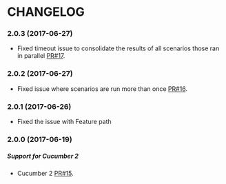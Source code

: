 
# CHANGELOG

### 2.0.3 (2017-06-27)

* Fixed timeout issue to consolidate the results of all scenarios those ran in parallel [PR#17](https://github.com/gkushang/cucumber-parallel/pull/17). 
 
 
### 2.0.2 (2017-06-27)

* Fixed issue where scenarios are run more than once [PR#16](https://github.com/gkushang/cucumber-parallel/pull/16). 
 
 
### 2.0.1 (2017-06-26)

* Fixed the issue with Feature path 
 
 
### 2.0.0 (2017-06-19)

##### Support for Cucumber 2

* Cucumber 2 [PR#15](https://github.com/gkushang/cucumber-parallel/pull/15). 
 